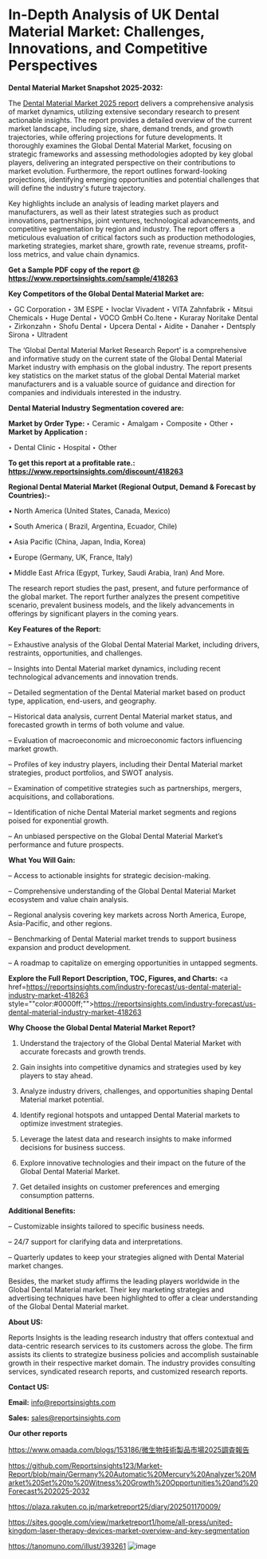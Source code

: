 # In-Depth Analysis of UK Dental Material Market: Challenges, Innovations, and Competitive Perspectives

<strong>Dental Material Market Snapshot 2025-2032:</strong>

The <a href=https://www.reportsinsights.com/sample/418263>Dental Material Market 2025 report</a> delivers a comprehensive analysis of market dynamics, utilizing extensive secondary research to present actionable insights. The report provides a detailed overview of the current market landscape, including size, share, demand trends, and growth trajectories, while offering projections for future developments. It thoroughly examines the Global Dental Material Market, focusing on strategic frameworks and assessing methodologies adopted by key global players, delivering an integrated perspective on their contributions to market evolution. Furthermore, the report outlines forward-looking projections, identifying emerging opportunities and potential challenges that will define the industry's future trajectory.

Key highlights include an analysis of leading market players and manufacturers, as well as their latest strategies such as product innovations, partnerships, joint ventures, technological advancements, and competitive segmentation by region and industry. The report offers a meticulous evaluation of critical factors such as production methodologies, marketing strategies, market share, growth rate, revenue streams, profit-loss metrics, and value chain dynamics.

<strong>Get a Sample PDF copy of the report @ <a href=https://www.reportsinsights.com/sample/418263 style=color:#0000ff;>https://www.reportsinsights.com/sample/418263</a></strong>

<strong>Key Competitors of the Global Dental Material Market are:</strong>

‣ GC Corporation
‣ 3M ESPE
‣ Ivoclar Vivadent
‣ VITA Zahnfabrik
‣ Mitsui Chemicals
‣ Huge Dental
‣ VOCO GmbH Co.ltene
‣ Kuraray Noritake Dental
‣ Zirkonzahn
‣ Shofu Dental
‣ Upcera Dental
‣ Aidite
‣ Danaher
‣ Dentsply Sirona
‣ Ultradent

The ‘Global Dental Material Market Research Report’ is a comprehensive and informative study on the current state of the Global Dental Material Market industry with emphasis on the global industry. The report presents key statistics on the market status of the global Dental Material market manufacturers and is a valuable source of guidance and direction for companies and individuals interested in the industry.

<strong>Dental Material Industry Segmentation covered are:</strong>

<strong>Market by Order Type: </strong>
‣ Ceramic
‣ Amalgam
‣ Composite
‣ Other
‣ 
<strong>Market by Application :</strong>

‣ Dental Clinic
‣ Hospital
‣ Other

<strong>To get this report at a profitable rate.: <a href=https://www.reportsinsights.com/discount/418263 style=color:#0000ff;>https://www.reportsinsights.com/discount/418263</a></strong>

<strong>Regional Dental Material Market (Regional Output, Demand &amp; Forecast by Countries):-</strong>

• North America (United States, Canada, Mexico)

• South America ( Brazil, Argentina, Ecuador, Chile)

• Asia Pacific (China, Japan, India, Korea)

• Europe (Germany, UK, France, Italy)

• Middle East Africa (Egypt, Turkey, Saudi Arabia, Iran) And More.

The research report studies the past, present, and future performance of the global market. The report further analyzes the present competitive scenario, prevalent business models, and the likely advancements in offerings by significant players in the coming years.

<strong>Key Features of the Report:</strong>

– Exhaustive analysis of the Global Dental Material Market, including drivers, restraints, opportunities, and challenges.

– Insights into Dental Material market dynamics, including recent technological advancements and innovation trends.

– Detailed segmentation of the Dental Material market based on product type, application, end-users, and geography.

– Historical data analysis, current Dental Material market status, and forecasted growth in terms of both volume and value.

– Evaluation of macroeconomic and microeconomic factors influencing market growth.

– Profiles of key industry players, including their Dental Material market strategies, product portfolios, and SWOT analysis.

– Examination of competitive strategies such as partnerships, mergers, acquisitions, and collaborations.

– Identification of niche Dental Material market segments and regions poised for exponential growth.

– An unbiased perspective on the Global Dental Material Market’s performance and future prospects.

<strong>What You Will Gain:</strong>

– Access to actionable insights for strategic decision-making.

– Comprehensive understanding of the Global Dental Material Market ecosystem and value chain analysis.

– Regional analysis covering key markets across North America, Europe, Asia-Pacific, and other regions.

– Benchmarking of Dental Material market trends to support business expansion and product development.

– A roadmap to capitalize on emerging opportunities in untapped segments.

<strong>Explore the Full Report Description, TOC, Figures, and Charts:</strong>
<a href=https://reportsinsights.com/industry-forecast/us-dental-material-industry-market-418263 style=""color:#0000ff;"">https://reportsinsights.com/industry-forecast/us-dental-material-industry-market-418263</a>

<strong>Why Choose the Global Dental Material Market Report?</strong>

1. Understand the trajectory of the Global Dental Material Market with accurate forecasts and growth trends.

2. Gain insights into competitive dynamics and strategies used by key players to stay ahead.

3. Analyze industry drivers, challenges, and opportunities shaping Dental Material market potential.

4. Identify regional hotspots and untapped Dental Material markets to optimize investment strategies.

5. Leverage the latest data and research insights to make informed decisions for business success.

6. Explore innovative technologies and their impact on the future of the Global Dental Material Market.

7. Get detailed insights on customer preferences and emerging consumption patterns.

<strong>Additional Benefits:</strong>

– Customizable insights tailored to specific business needs.

– 24/7 support for clarifying data and interpretations.

– Quarterly updates to keep your strategies aligned with Dental Material market changes.

Besides, the market study affirms the leading players worldwide in the Global Dental Material market. Their key marketing strategies and advertising techniques have been highlighted to offer a clear understanding of the Global Dental Material market.

<strong><strong>About US</strong>:</strong>

Reports Insights is the leading research industry that offers contextual and data-centric research services to its customers across the globe. The firm assists its clients to strategize business policies and accomplish sustainable growth in their respective market domain. The industry provides consulting services, syndicated research reports, and customized research reports.

<strong>Contact US:</strong>

<p class=><b>Email:</b> <a href=mailto:info@reportsinsights.com>info@reportsinsights.com</a></p>
<p class=><b>Sales:</b> <a href=mailto:sales@reportsinsights.com>sales@reportsinsights.com</a></p>

<strong>Our other reports</strong>

<a href=https://www.omaada.com/blogs/153186/微生物技術製品市場2025調査報告>https://www.omaada.com/blogs/153186/微生物技術製品市場2025調査報告</a>

<a href=https://github.com/Reportsinsights123/Market-Report/blob/main/Germany%20Automatic%20Mercury%20Analyzer%20Market%20Set%20to%20Witness%20Growth%20Opportunities%20and%20Forecast%202025-2032>https://github.com/Reportsinsights123/Market-Report/blob/main/Germany%20Automatic%20Mercury%20Analyzer%20Market%20Set%20to%20Witness%20Growth%20Opportunities%20and%20Forecast%202025-2032</a>

<a href=https://plaza.rakuten.co.jp/marketreport25/diary/202501170009/>https://plaza.rakuten.co.jp/marketreport25/diary/202501170009/</a>

<a href=https://sites.google.com/view/marketreport1/home/all-press/united-kingdom-laser-therapy-devices-market-overview-and-key-segmentation>https://sites.google.com/view/marketreport1/home/all-press/united-kingdom-laser-therapy-devices-market-overview-and-key-segmentation</a>

<a href=https://tanomuno.com/illust/393261>https://tanomuno.com/illust/393261</a>
![image](https://github.com/user-attachments/assets/1d75b3e2-2fa8-497f-a1f2-f571836ebcd3)
